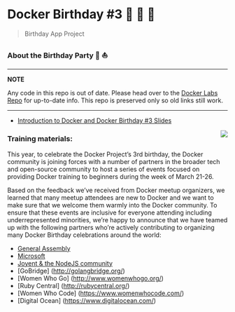 # Docker Birthday #3 :tada: :birthday: :tada:

> Birthday App Project

### About the Birthday Party :whale2: :boat:

---
**NOTE**

Any code in this repo is out of date. Please head over to the [Docker Labs Repo](https://github.docker/labs) for up-to-date info. This repo is preserved only so old links still work.

---
- [Introduction to Docker and Docker Birthday #3 Slides](https://docs.google.com/a/docker.com/presentation/d/1MKQ8KTxeuSYPHp7LjuOy9k8FgzAApH9i-6A1micJa1A/edit?usp=drive_web)

<a href="https://www.docker.com/docker-birthday"><img align="right" src="https://www.docker.com/sites/default/files/illustration-com-container-party.png"></a>



### Training materials:


This year, to celebrate the Docker Project’s 3rd birthday, the Docker community is joining forces with a number of partners in the broader tech and open-source community to host a series of events focused on providing Docker training to beginners during the week of March 21-26.

Based on the feedback we’ve received from Docker meetup organizers, we learned that many meetup attendees are new to Docker and we want to make sure that we welcome them warmly into the Docker community. To ensure that these events are inclusive for everyone attending including underrepresented minorities, we’re happy to announce that we have teamed up with the following partners who’re actively contributing to organizing many Docker Birthday celebrations around the world:

- [General Assembly](https://generalassemb.ly/)
- [Microsoft](https://www.microsoft.com/en-us/)
- [Joyent & the NodeJS community](https://www.joyent.com/developers/node)
- [GoBridge] (http://golangbridge.org/)
- [Women Who Go] (http://www.womenwhogo.org/)
- [Ruby Central] (http://rubycentral.org/)
- [Women Who Code] (https://www.womenwhocode.com/)
- [Digital Ocean] (https://www.digitalocean.com/)



